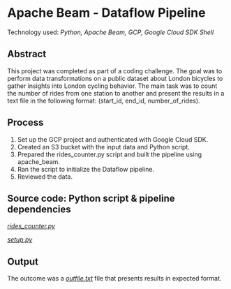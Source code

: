 # Apache Beam - Dataflow Pipeline

Technology used: *Python, Apache Beam, GCP, Google Cloud SDK Shell*

## Abstract

This project was completed as part of a coding challenge. The goal was to perform data transformations on a public dataset about London bicycles to gather insights into London cycling behavior. The main task was to count the number of rides from one station to another and present the results in a text file in the following format: (start_id, end_id, number_of_rides).

## Process

1. Set up the GCP project and authenticated with Google Cloud SDK.
2. Created an S3 bucket with the input data and Python script.
3. Prepared the rides_counter.py script and built the pipeline using apache_beam.
4. Ran the script to initialize the Dataflow pipeline.
5. Reviewed the data.

## Source code: Python script & pipeline dependencies

[*rides_counter.py*](https://github.com/Zandersan/Dataflow-Pipelines/blob/main/rides_counter.py)

[*setup.py*](https://github.com/Zandersan/Dataflow-Pipelines/blob/main/setup.py)

## Output

The outcome was a [*outfile.txt*](https://github.com/Zandersan/Dataflow-Pipelines/blob/main/output.txt) file that presents results in expected format.
